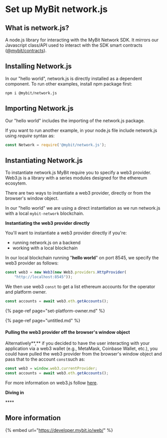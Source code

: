 # Set up MyBit network.js

## What is network.js?

A node.js library for interacting with the MyBit Network SDK. It mirrors our Javascript class/API used to interact with the SDK smart contracts \([@mybit/contracts](https://github.com/MyBitFoundation/MyBit-Network.tech)\). 

## Installing Network.js

In our "hello world", network.js is directly installed as a dependent component. To run other examples, install npm package first:  

```text
npm i @mybit/network.js
```

## Importing Network.js

Our "hello world" includes the importing of the network.js package.

If you want to run another example, in your node.js file include network.js using _require_ syntax as: 

```javascript
const Network = require('@mybit/network.js');
```

## Instantiating Network.js

To instantiate network.js MyBit require you to specify a web3 provider. Web3.js is a library with a series modules designed for the ethereum ecosytem. 

There are two ways to instantiate a web3 provider, directly or from the browser's window object. 

 In our "hello world" we are using a direct instantiation as we run network.js with a local `mybit-network` blockchain. 

**Instantiating the web3 provider directly**

You'll want to instantiate a web3 provider directly if you're:

* running network.js on a backend
* working with a local blockchain

In our local blockchain running "**hello world**" on port 8545, we specify the web3 provider as follows: 

```javascript
const web3 = new Web3(new Web3.providers.HttpProvider(
    "http://localhost:8545"));
```

We then use web3 `const` to get a list ethereum accounts for the operator and platform owner.

```javascript
const accounts = await web3.eth.getAccounts();
```

{% page-ref page="set-platform-owner.md" %}

{% page-ref page="untitled.md" %}

#### **Pulling the web3 provider off the browser's window object**

Alternatively**,** if you decided to have the user interacting with your application via a web3 wallet \(e.g., MetaMask, Coinbase Wallet, etc.\), you could have pulled the web3 provider from the browser's window object and pass that to the account `const`such as: 

```javascript
const web3 = window.web3.currentProvider;
const accounts = await web3.eth.getAccounts();
```

For more information on web3.js follow [here](https://web3js.readthedocs.io/en/1.0/index.html).

**Diving in**

\*\*\*\*

## **More information**

{% embed url="https://developer.mybit.io/web/" %}

## 



